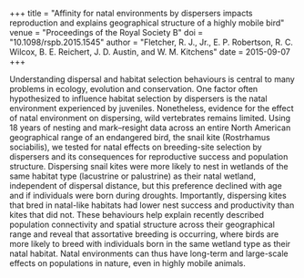+++
title = "Affinity for natal environments by dispersers impacts reproduction and explains geographical structure of a highly mobile bird"
venue = "Proceedings of the Royal Society B"
doi = "10.1098/rspb.2015.1545"
author = "Fletcher, R. J., Jr., E. P. Robertson, R. C. Wilcox, B. E. Reichert, J. D. Austin, and W. M. Kitchens"
date = 2015-09-07
+++

Understanding dispersal and habitat selection behaviours is central to many problems in ecology, evolution and conservation. One factor often hypothesized to influence habitat selection by dispersers is the natal environment experienced by juveniles. Nonetheless, evidence for the effect of natal environment on dispersing, wild vertebrates remains limited. Using 18 years of nesting and mark–resight data across an entire North American geographical range of an endangered bird, the snail kite (Rostrhamus sociabilis), we tested for natal effects on breeding-site selection by dispersers and its consequences for reproductive success and population structure. Dispersing snail kites were more likely to nest in wetlands of the same habitat type (lacustrine or palustrine) as their natal wetland, independent of dispersal distance, but this preference declined with age and if individuals were born during droughts. Importantly, dispersing kites that bred in natal-like habitats had lower nest success and productivity than kites that did not. These behaviours help explain recently described population connectivity and spatial structure across their geographical range and reveal that assortative breeding is occurring, where birds are more likely to breed with individuals born in the same wetland type as their natal habitat. Natal environments can thus have long-term and large-scale effects on populations in nature, even in highly mobile animals.